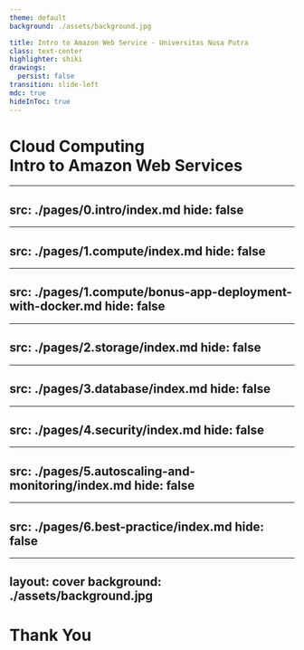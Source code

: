 ```yaml
---
theme: default
background: ./assets/background.jpg

title: Intro to Amazon Web Service - Universitas Nusa Putra 
class: text-center
highlighter: shiki
drawings:
  persist: false
transition: slide-left
mdc: true
hideInToc: true
---
```


# Cloud Computing <br /> Intro to Amazon Web Services

---
src: ./pages/0.intro/index.md
hide: false
---

---
src: ./pages/1.compute/index.md
hide: false
---

---
src: ./pages/1.compute/bonus-app-deployment-with-docker.md
hide: false
---

---
src: ./pages/2.storage/index.md
hide: false
---

---
src: ./pages/3.database/index.md
hide: false
---

---
src: ./pages/4.security/index.md
hide: false
---

---
src: ./pages/5.autoscaling-and-monitoring/index.md
hide: false
---

---
src: ./pages/6.best-practice/index.md
hide: false
---

---
layout: cover
background: ./assets/background.jpg
---

# Thank You